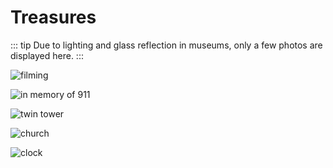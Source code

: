 # Treasures

<!-- more -->

::: tip
Due to lighting and glass reflection in museums, only a few photos are displayed here.
:::

![filming](../../.vuepress/public/assets/photos/DSC00331.JPG)

![in memory of 911](../../.vuepress/public/assets/photos/DSC00339.JPG)

![twin tower](../../.vuepress/public/assets/photos/DSC00340.JPG)

![church](../../.vuepress/public/assets/photos/DSC00363.JPG)

![clock](../../.vuepress/public/assets/photos/DSC00358.JPG)
